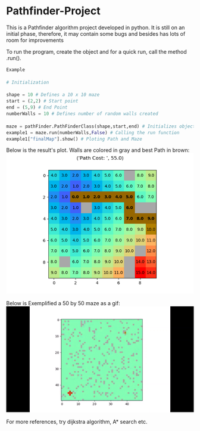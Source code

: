 # Pathfinder-Project

This is a Pathfinder algorithm project developed in python. It is still on an initial phase, therefore, it may contain some bugs and besides has lots of room for improvements

To run the program, create the object and for a quick run, call the method .run(). 


```python
Example

# Initialization

shape = 10 # Defines a 10 x 10 maze 
start = (2,2) # Start point
end = (5,9) # End Point
numberWalls = 10 # Defines number of random walls created

maze = pathFinder.PathFinderClass(shape,start,end) # Initializes object
example1 = maze.run(numberWalls,False) # Calling the run function
example1["finalMap"].show() # Ploting Path and Maze
```
Below is the result's plot. Walls are colored in gray and best Path in brown:
![](Example1.png)


Below is Exemplified a 50 by 50 maze as a gif:
![](Example.gif)

For more references, try dijkstra algorithm, A* search etc.
